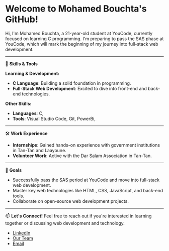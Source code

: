 # Welcome to Mohamed Bouchta's GitHub!

Hi, I'm Mohamed Bouchta, a 21-year-old student at YouCode, currently focused on learning C programming. I'm preparing to pass the SAS phase at YouCode, which will mark the beginning of my journey into full-stack web development.

---

🧠 **Skills & Tools**

**Learning & Development:**
- **C Language**: Building a solid foundation in programming.
- **Full-Stack Web Development**: Excited to dive into front-end and back-end technologies.

**Other Skills:**
- **Languages**: C, 
- **Tools**: Visual Studio Code, Git, PowerBi, 

---

🛠️ **Work Experience**
- **Internships**: Gained hands-on experience with government institutions in Tan-Tan and Laayoune.
- **Volunteer Work**: Active with the Dar Salam Association in Tan-Tan.

---

🚀 **Goals**
- Successfully pass the SAS period at YouCode and move into full-stack web development.
- Master key web technologies like HTML, CSS, JavaScript, and back-end tools.
- Collaborate on open-source web development projects.

---

📫 **Let's Connect!**
Feel free to reach out if you're interested in learning together or discussing web development and technology.

- [LinkedIn](https://www.linkedin.com/in/mohamed-bouchta-71082a286/)
- [Our Team](https://www.maeil.team/)
- [Email](bouchtamohamed@gmail.com)
